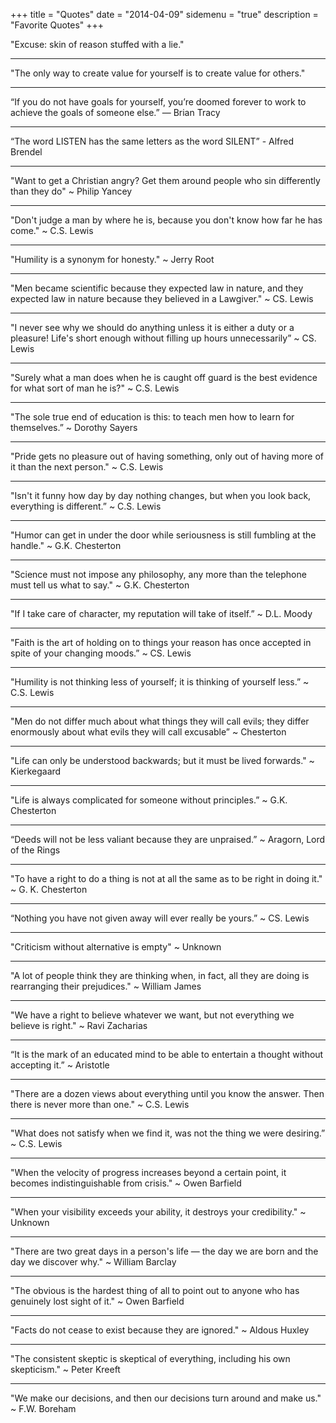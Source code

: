 +++
title = "Quotes"
date = "2014-04-09"
sidemenu = "true"
description = "Favorite Quotes"
+++

"Excuse: skin of reason stuffed with a lie."

---

"The only way to create value for yourself is to create value for others."

---

“If you do not have goals for yourself, you’re doomed forever to work to achieve the goals of someone else.” — Brian Tracy

---

“The word LISTEN has the same letters as the word SILENT” - Alfred Brendel

---

"Want to get a Christian angry? Get them around people who sin differently than they do" ~ Philip Yancey

---

"Don't judge a man by where he is, because you don't know how far he has come." ~ C.S. Lewis

---

"Humility is a synonym for honesty." ~ Jerry Root

---

"Men became scientific because they expected law in nature, and they expected law in nature because they believed in a Lawgiver." ~ CS. Lewis

---

"I never see why we should do anything unless it is either a duty or a pleasure! Life's short enough without filling up hours unnecessarily” ~ CS. Lewis

---

"Surely what a man does when he is caught off guard is the best evidence for what sort of man he is?" ~ C.S. Lewis

---

"The sole true end of education is this: to teach men how to learn for themselves.” ~ Dorothy Sayers

---

"Pride gets no pleasure out of having something, only out of having more of it than the next person." ~ C.S. Lewis

---

"Isn't it funny how day by day nothing changes, but when you look back, everything is different.” ~ C.S. Lewis

---

"Humor can get in under the door while seriousness is still fumbling at the handle." ~ G.K. Chesterton

---

"Science must not impose any philosophy, any more than the telephone must tell us what to say." ~ G.K. Chesterton

---

"If I take care of character, my reputation will take of itself.” ~ D.L. Moody

---

"Faith is the art of holding on to things your reason has once accepted in spite of your changing moods.” ~ CS. Lewis

---

"Humility is not thinking less of yourself; it is thinking of yourself less.” ~ C.S. Lewis

---

"Men do not differ much about what things they will call evils; they differ enormously about what evils they will call excusable” ~ Chesterton

---

"Life can only be understood backwards; but it must be lived forwards." ~ Kierkegaard

---
"Life is always complicated for someone without principles.” ~ G.K. Chesterton

---
“Deeds will not be less valiant because they are unpraised.” ~ Aragorn, Lord of the Rings

---

"To have a right to do a thing is not at all the same as to be right in doing it." ~ G. K. Chesterton

---

“Nothing you have not given away will ever really be yours.” ~ CS. Lewis

---

"Criticism without alternative is empty" ~ Unknown

---

"A lot of people think they are thinking when, in fact, all they are doing is rearranging their prejudices." ~ William James

---

"We have a right to believe whatever we want, but not everything we believe is right." ~ Ravi Zacharias

---

“It is the mark of an educated mind to be able to entertain a thought without accepting it.” ~ Aristotle

---

"There are a dozen views about everything until you know the answer. Then there is never more than one." ~ C.S. Lewis

---

"What does not satisfy when we find it, was not the thing we were desiring.” ~ C.S. Lewis

---

"When the velocity of progress increases beyond a certain point, it becomes indistinguishable from crisis." ~ Owen Barfield

---

"When your visibility exceeds your ability, it destroys your credibility." ~ Unknown

---

"There are two great days in a person's life — the day we are born and the day we discover why." ~ William Barclay

---

"The obvious is the hardest thing of all to point out to anyone who has genuinely lost sight of it." ~ Owen Barfield

---

"Facts do not cease to exist because they are ignored." ~ Aldous Huxley

---

"The consistent skeptic is skeptical of everything, including his own skepticism." ~ Peter Kreeft

---

"We make our decisions, and then our decisions turn around and make us." ~ F.W. Boreham
